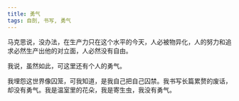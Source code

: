 ```yaml
---
title: 勇气
tags: 自剖, 书写, 勇气
---
```



马克思说，没办法，在生产力只在这个水平的今天，人必被物异化，人的努力和追求必然生产出他的对立面，人必然没有自由。

我说，虽然如此，可这里还有个人的勇气。

我埋怨这世界像囚笼，可我知道，是我自己把自己囚禁。我书写长篇累赘的废话，却没有勇气。我是温室里的花朵，我是寄生虫，我没有勇气。

